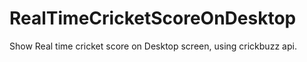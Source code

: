 # RealTimeCricketScoreOnDesktop
Show Real time cricket score on Desktop screen, using crickbuzz api.
